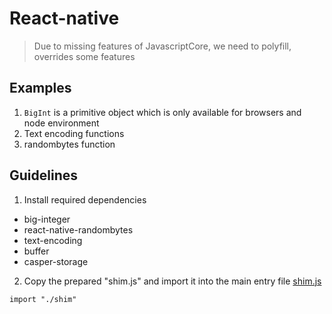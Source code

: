 # React-native
> Due to missing features of JavascriptCore, we need to polyfill, overrides some features

## Examples
1. `BigInt` is a primitive object which is only available for browsers and node environment
2. Text encoding functions
3. randombytes function

## Guidelines

1. Install required dependencies
- big-integer
- react-native-randombytes
- text-encoding
- buffer
- casper-storage

2. Copy the prepared "shim.js" and import it into the main entry file
[shim.js](https://github.com/CasperDash/casper-storage/blob/master/supports/react-native/shim.js)

```
import "./shim"
```